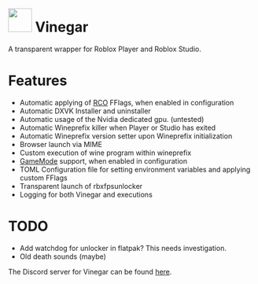 # <img src="https://github.com/vinegar-dev/vinegar/blob/master/icons/vinegar.svg" width="48"> Vinegar
A transparent wrapper for Roblox Player and Roblox Studio.

# Features
+ Automatic applying of [RCO](https://github.com/L8X/Roblox-Client-Optimizer) FFlags, when enabled in configuration
+ Automatic DXVK Installer and uninstaller
+ Automatic usage of the Nvidia dedicated gpu. (untested)
+ Automatic Wineprefix killer when Player or Studio has exited
+ Automatic Wineprefix version setter upon Wineprefix initialization
+ Browser launch via MIME
+ Custom execution of wine program within wineprefix
+ [GameMode](https://github.com/FeralInteractive/gamemode) support, when enabled in configuration
+ TOML Configuration file for setting environment variables and applying custom FFlags
+ Transparent launch of rbxfpsunlocker
+ Logging for both Vinegar and executions

# TODO
+ Add watchdog for unlocker in flatpak? This needs investigation.
+ Old death sounds (maybe)

The Discord server for Vinegar can be found [here](https://discord.gg/dzdzZ6Pps2).
